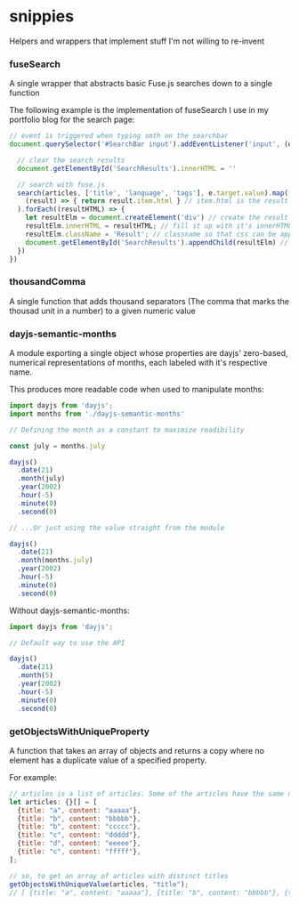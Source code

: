 # snippies
Helpers and wrappers that implement stuff I'm not willing to re-invent

### fuseSearch
A single wrapper that abstracts basic Fuse.js searches down to a single function

The following example is the implementation of fuseSearch I use in my portfolio blog for the search page:

```javascript
// event is triggered when typing smth on the searchbar
document.querySelector('#SearchBar input').addEventListener('input', (e) => {

  // clear the search results
  document.getElementById('SearchResults').innerHTML = ''

  // search with fuse.js
  search(articles, ['title', 'language', 'tags'], e.target.value).map(
    (result) => { return result.item.html } // item.html is the result's innerHTML, so we retrieve it
  ).forEach((resultHTML) => {
    let resultElm = document.createElement('div') // create the result dom node
    resultElm.innerHTML = resultHTML; // fill it up with it's innerHTML
    resultElm.className = 'Result'; // classname so that css can be applied
    document.getElementById('SearchResults').appendChild(resultElm) // appended to search results
  })
})
```

### thousandComma
A single function that adds thousand separators (The comma that marks the thousad unit in a number) to a given numeric value

### dayjs-semantic-months
A module exporting a single object whose properties are dayjs' zero-based, numerical representations of months, each labeled with it's respective name.

This produces more readable code when used to manipulate months:
```javascript
import dayjs from 'dayjs';
import months from './dayjs-semantic-months'

// Defining the month as a constant to maximize readibility

const july = months.july

dayjs()
  .date(21)
  .month(july)
  .year(2002)
  .hour(-5)
  .minute(0)
  .second(0)

// ...Or just using the value straight from the module

dayjs()
  .date(21)
  .month(months.july)
  .year(2002)
  .hour(-5)
  .minute(0)
  .second(0)
```
Without dayjs-semantic-months:

```javascript
import dayjs from 'dayjs';

// Default way to use the API

dayjs()
  .date(21)
  .month(5)
  .year(2002)
  .hour(-5)
  .minute(0)
  .second(0)
```

### getObjectsWithUniqueProperty

A function that takes an array of objects and returns a copy where no element has a duplicate value of a specified property.

For example:

```javascript
// articles is a list of articles. Some of the articles have the same name
let articles: {}[] = [
  {title: "a", content: "aaaaa"},
  {title: "b", content: "bbbbb"},
  {title: "b", content: "ccccc"},
  {title: "c", content: "ddddd"},
  {title: "d", content: "eeeee"},
  {title: "c", content: "fffff"},
];

// so, to get an array of articles with distinct titles
getObjectsWithUniqueValue(articles, "title");
// [ {title: "a", content: "aaaaa"}, {title: "b", content: "bbbbb"}, {title: "c", content: "ddddd"}, {title: "d", content: "eeeee"}];
```


